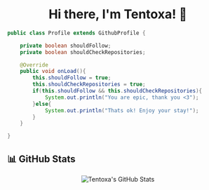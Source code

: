# <div align="center">Hi there, I'm Tentoxa! 👋</div>

```java
public class Profile extends GithubProfile {

    private boolean shouldFollow;
    private boolean shouldCheckRepositories;

    @Override
    public void onLoad(){
        this.shouldFollow = true;
        this.shouldCheckRepositories = true;
        if(this.shouldFollow && this.shouldCheckRepositories){
            System.out.println("You are epic, thank you <3");
        }else{
            System.out.println("Thats ok! Enjoy your stay!");
        }
    }

}
```

## 📊 GitHub Stats

<div align="center">
  <img src="https://github-readme-stats.vercel.app/api?username=Tentoxa&show_icons=true&theme=radical" alt="Tentoxa's GitHub Stats" />
</div>

